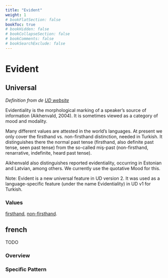 ```yaml
---
title: "Evident"
weight: 1
# bookFlatSection: false
bookToc: true
# bookHidden: false
# bookCollapseSection: false
# bookComments: false
# bookSearchExclude: false
---
```


# Evident

## Universal

*Definition from de [UD website](https://universaldependencies.org/u/feat/Evident.html)*

Evidentiality is the morphological marking of a speaker’s source of information (Aikhenvald, 2004). It is sometimes viewed as a category of mood and modality.

Many different values are attested in the world’s languages. At present we only cover the firsthand vs. non-firsthand distinction, needed in Turkish. It distinguishes there the normal past tense (firsthand, also definite past tense, seen past tense) from the so-called miş-past (non-firsthand, renarrative, indefinite, heard past tense).

Aikhenvald also distinguishes reported evidentiality, occurring in Estonian and Latvian, among others. We currently use the quotative Mood for this.

Note: Evident is a new universal feature in UD version 2. It was used as a language-specific feature (under the name Evidentiality) in UD v1 for Turkish.

### Values

[firsthand](https://universaldependencies.org/u/feat/Evident.html#Fh),
[non-firsthand](https://universaldependencies.org/u/feat/Evident.html#Nfh).


## french

TODO
### Overview

### Specific Pattern


